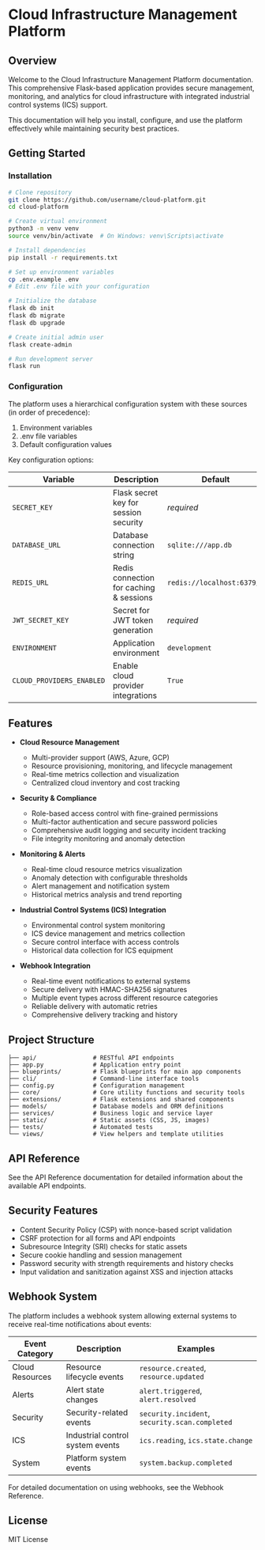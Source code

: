 # Cloud Infrastructure Management Platform

## Overview

Welcome to the Cloud Infrastructure Management Platform documentation. This comprehensive Flask-based application provides secure management, monitoring, and analytics for cloud infrastructure with integrated industrial control systems (ICS) support.

This documentation will help you install, configure, and use the platform effectively while maintaining security best practices.

## Getting Started

### Installation

```bash
# Clone repository
git clone https://github.com/username/cloud-platform.git
cd cloud-platform

# Create virtual environment
python3 -m venv venv
source venv/bin/activate  # On Windows: venv\Scripts\activate

# Install dependencies
pip install -r requirements.txt

# Set up environment variables
cp .env.example .env
# Edit .env file with your configuration

# Initialize the database
flask db init
flask db migrate
flask db upgrade

# Create initial admin user
flask create-admin

# Run development server
flask run
```

### Configuration

The platform uses a hierarchical configuration system with these sources (in order of precedence):
1. Environment variables
2. .env file variables
3. Default configuration values

Key configuration options:

| Variable | Description | Default |
|----------|-------------|---------|
| `SECRET_KEY` | Flask secret key for session security | *required* |
| `DATABASE_URL` | Database connection string | `sqlite:///app.db` |
| `REDIS_URL` | Redis connection for caching & sessions | `redis://localhost:6379/0` |
| `JWT_SECRET_KEY` | Secret for JWT token generation | *required* |
| `ENVIRONMENT` | Application environment | `development` |
| `CLOUD_PROVIDERS_ENABLED` | Enable cloud provider integrations | `True` |

## Features

- **Cloud Resource Management**
  - Multi-provider support (AWS, Azure, GCP)
  - Resource provisioning, monitoring, and lifecycle management
  - Real-time metrics collection and visualization
  - Centralized cloud inventory and cost tracking

- **Security & Compliance**
  - Role-based access control with fine-grained permissions
  - Multi-factor authentication and secure password policies
  - Comprehensive audit logging and security incident tracking
  - File integrity monitoring and anomaly detection

- **Monitoring & Alerts**
  - Real-time cloud resource metrics visualization
  - Anomaly detection with configurable thresholds
  - Alert management and notification system
  - Historical metrics analysis and trend reporting

- **Industrial Control Systems (ICS) Integration**
  - Environmental control system monitoring
  - ICS device management and metrics collection
  - Secure control interface with access controls
  - Historical data collection for ICS equipment

- **Webhook Integration**
  - Real-time event notifications to external systems
  - Secure delivery with HMAC-SHA256 signatures
  - Multiple event types across different resource categories
  - Reliable delivery with automatic retries
  - Comprehensive delivery tracking and history

## Project Structure

```
├── api/                # RESTful API endpoints
├── app.py              # Application entry point
├── blueprints/         # Flask blueprints for main app components
├── cli/                # Command-line interface tools
├── config.py           # Configuration management
├── core/               # Core utility functions and security tools
├── extensions/         # Flask extensions and shared components
├── models/             # Database models and ORM definitions
├── services/           # Business logic and service layer
├── static/             # Static assets (CSS, JS, images)
├── tests/              # Automated tests
└── views/              # View helpers and template utilities
```

## API Reference

See the API Reference documentation for detailed information about the available API endpoints.

## Security Features

- Content Security Policy (CSP) with nonce-based script validation
- CSRF protection for all forms and API endpoints
- Subresource Integrity (SRI) checks for static assets
- Secure cookie handling and session management
- Password security with strength requirements and history checks
- Input validation and sanitization against XSS and injection attacks

## Webhook System

The platform includes a webhook system allowing external systems to receive real-time notifications about events:

| Event Category | Description | Examples |
|---------------|-------------|----------|
| Cloud Resources | Resource lifecycle events | `resource.created`, `resource.updated` |
| Alerts | Alert state changes | `alert.triggered`, `alert.resolved` |
| Security | Security-related events | `security.incident`, `security.scan.completed` |
| ICS | Industrial control system events | `ics.reading`, `ics.state.change` |
| System | Platform system events | `system.backup.completed` |

For detailed documentation on using webhooks, see the Webhook Reference.

## License

MIT License